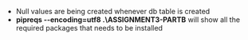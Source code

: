  - Null values are being created whenever db table is created  
- **pipreqs --encoding=utf8 .\ASSIGNMENT3-PARTB** will show all the required packages that needs to be installed 